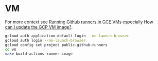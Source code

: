 # VM

For more context see [Running Github runners in GCE VMs](https://www.notion.so/gitpod/Running-Github-runners-in-GCE-VMs-6ccd9c876abb4061b62671548279bca7) especially [How can I update the GCP VM image?](https://www.notion.so/gitpod/Running-Github-runners-in-GCE-VMs-6ccd9c876abb4061b62671548279bca7?pvs=4#5403e37be74342e48c25242aa2d946c5).

```sh
gcloud auth application-default login --no-launch-browser
gcloud auth login --no-launch-browser
gcloud config set project public-github-runners
cd vm
make build-actions-runner-image
```